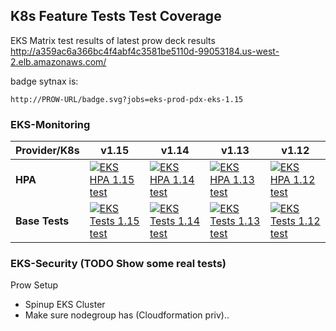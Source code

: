 


## K8s Feature Tests Test Coverage

EKS Matrix test results of latest prow deck results http://a359ac6a366bc4f4abf4c3581be5110d-99053184.us-west-2.elb.amazonaws.com/

badge sytnax is:

	http://PROW-URL/badge.svg?jobs=eks-prod-pdx-eks-1.15

### EKS-Monitoring

| Provider/K8s | v1.15 | v1.14 |  v1.13 |  v1.12 |
| ----------- | -----------| ----------- |----------- |----------- 
| **HPA** | [![EKS HPA 1.15 test](http://a359ac6a366bc4f4abf4c3581be5110d-99053184.us-west-2.elb.amazonaws.com/badge.svg?jobs=eks-prod-pdx-hpa-1.15)](http://a359ac6a366bc4f4abf4c3581be5110d-99053184.us-west-2.elb.amazonaws.com/badge.svg?jobs=eks-prod-pdx-hpa-1.15) | [![EKS HPA 1.14 test](http://a359ac6a366bc4f4abf4c3581be5110d-99053184.us-west-2.elb.amazonaws.com/badge.svg?jobs=eks-prod-pdx-hpa-1.14)](http://a359ac6a366bc4f4abf4c3581be5110d-99053184.us-west-2.elb.amazonaws.com/badge.svg?jobs=eks-prod-pdx-hpa-1.14) | [![EKS HPA 1.13 test](http://a359ac6a366bc4f4abf4c3581be5110d-99053184.us-west-2.elb.amazonaws.com/badge.svg?jobs=eks-prod-pdx-hpa-1.13)](http://a359ac6a366bc4f4abf4c3581be5110d-99053184.us-west-2.elb.amazonaws.com/badge.svg?jobs=eks-prod-pdx-hpa-1.13)| [![EKS HPA 1.12 test](http://a359ac6a366bc4f4abf4c3581be5110d-99053184.us-west-2.elb.amazonaws.com/badge.svg?jobs=eks-prod-pdx-hpa-1.12)](http://a359ac6a366bc4f4abf4c3581be5110d-99053184.us-west-2.elb.amazonaws.com/badge.svg?jobs=eks-prod-pdx-hpa-1.12)
| **Base Tests** | [![EKS Tests 1.15 test](http://a359ac6a366bc4f4abf4c3581be5110d-99053184.us-west-2.elb.amazonaws.com/badge.svg?jobs=eks-prod-pdx-eks-1.15)](http://a359ac6a366bc4f4abf4c3581be5110d-99053184.us-west-2.elb.amazonaws.com/badge.svg?jobs=eks-prod-pdx-eks-1.15) | [![EKS Tests 1.14 test](http://a359ac6a366bc4f4abf4c3581be5110d-99053184.us-west-2.elb.amazonaws.com/badge.svg?jobs=eks-prod-pdx-eks-1.14)](http://a359ac6a366bc4f4abf4c3581be5110d-99053184.us-west-2.elb.amazonaws.com/badge.svg?jobs=eks-prod-pdx-eks-1.14) | [![EKS Tests 1.13 test](http://a359ac6a366bc4f4abf4c3581be5110d-99053184.us-west-2.elb.amazonaws.com/badge.svg?jobs=eks-prod-pdx-eks-1.13)](http://a359ac6a366bc4f4abf4c3581be5110d-99053184.us-west-2.elb.amazonaws.com/badge.svg?jobs=eks-prod-pdx-eks-1.13)| [![EKS Tests 1.12 test](http://a359ac6a366bc4f4abf4c3581be5110d-99053184.us-west-2.elb.amazonaws.com/badge.svg?jobs=eks-prod-pdx-eks-1.12)](http://a359ac6a366bc4f4abf4c3581be5110d-99053184.us-west-2.elb.amazonaws.com/badge.svg?jobs=eks-prod-pdx-eks-1.12)



### EKS-Security (TODO Show some real tests)


Prow Setup
- Spinup EKS Cluster
- Make sure nodegroup has (Cloudformation priv)..
